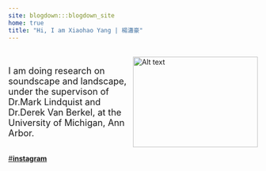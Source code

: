 ```yaml
---
site: blogdown:::blogdown_site
home: true
title: "Hi, I am Xiaohao Yang | 楊瀟豪"
---
```

<br>
<div style="display: flex;">
  <div style="flex: 50%;">
    <p style="font-size: min(18px,3vw);">
      I am doing research on soundscape and landscape, under the supervison of Dr.Mark Lindquist and Dr.Derek Van Berkel, at the University of Michigan, Ann Arbor.
    </p>
  </div>
  <div style="flex: 50%;">
    <img src="/images/myhead.jpeg" alt="Alt text" style="width: 100%;">
  </div>
</div>

[#**instagram**](https://www.instagram.com/xiaohao._y/?utm_source=ig_embed&amp;utm_campaign=loading)
